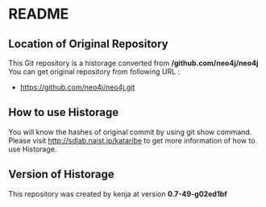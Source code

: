# README
## Location of Original Repository
This Git repository is a historage converted from **/github.com/neo4j/neo4j**  
You can get original repository from following URL :

- https://github.com/neo4j/neo4j.git

## How to use Historage
You will know the hashes of original commit by using git show command.  
Please visit <http://sdlab.naist.jp/kataribe> to get more information of how to use Historage.

## Version of Historage
This repository was created by kenja at version **0.7-49-g02ed1bf**
